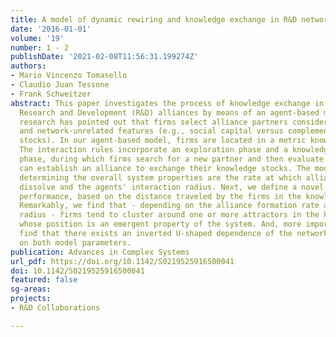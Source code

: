 ```yaml
---
title: A model of dynamic rewiring and knowledge exchange in R&D networks
date: '2016-01-01'
volume: '19'
number: 1 - 2
publishDate: '2021-02-08T11:56:31.199274Z'
authors:
- Mario Vincenzo Tomasello
- Claudio Juan Tessone
- Frank Schweitzer
abstract: This paper investigates the process of knowledge exchange in inter-firm
  Research and Development (R&D) alliances by means of an agent-based model. Extant
  research has pointed out that firms select alliance partners considering both network-related
  and network-unrelated features (e.g., social capital versus complementary knowledge
  stocks). In our agent-based model, firms are located in a metric knowledge space.
  The interaction rules incorporate an exploration phase and a knowledge transfer
  phase, during which firms search for a new partner and then evaluate whether they
  can establish an alliance to exchange their knowledge stocks. The model parameters
  determining the overall system properties are the rate at which alliances form and
  dissolve and the agents' interaction radius. Next, we define a novel indicator of
  performance, based on the distance traveled by the firms in the knowledge space.
  Remarkably, we find that - depending on the alliance formation rate and the interaction
  radius - firms tend to cluster around one or more attractors in the knowledge space,
  whose position is an emergent property of the system. And, more importantly, we
  find that there exists an inverted U-shaped dependence of the network performance
  on both model parameters.
publication: Advances in Complex Systems
url_pdf: https://doi.org/10.1142/S0219525916500041
doi: 10.1142/S0219525916500041
featured: false
sg-areas:
projects:
- R&D Collaborations

---
```

